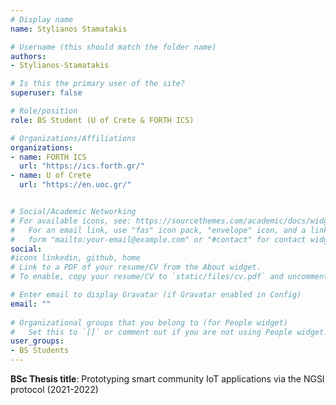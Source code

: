 ```yaml
---
# Display name
name: Stylianos Stamatakis

# Username (this should match the folder name)
authors:
- Stylianos-Stamatakis

# Is this the primary user of the site?
superuser: false

# Role/position
role: BS Student (U of Crete & FORTH ICS)

# Organizations/Affiliations
organizations:
- name: FORTH ICS
  url: "https://ics.forth.gr/"
- name: U of Crete
  url: "https://en.uoc.gr/"


# Social/Academic Networking
# For available icons, see: https://sourcethemes.com/academic/docs/widgets/#icons
#   For an email link, use "fas" icon pack, "envelope" icon, and a link in the
#   form "mailto:your-email@example.com" or "#contact" for contact widget.
social:
#icons linkedin, github, home
# Link to a PDF of your resume/CV from the About widget.
# To enable, copy your resume/CV to `static/files/cv.pdf` and uncomment the lines below.  

# Enter email to display Gravatar (if Gravatar enabled in Config)
email: ""
  
# Organizational groups that you belong to (for People widget)
#   Set this to `[]` or comment out if you are not using People widget.  
user_groups:
- BS Students
---
```


**BSc Thesis title**: Prototyping smart community IoT applications via the NGSI protocol (2021-2022)